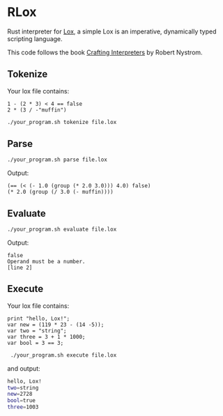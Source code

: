 # RLox

Rust interpreter for
[Lox](https://craftinginterpreters.com/the-lox-language.html), a simple
Lox is an imperative, dynamically typed scripting language.

This code follows the book
[Crafting Interpreters](https://craftinginterpreters.com/) by Robert Nystrom.

## Tokenize

Your lox file contains:

```file.lox
1 - (2 * 3) < 4 == false
2 * (3 / -"muffin")
```

```bash
./your_program.sh tokenize file.lox
```

## Parse

```bash
./your_program.sh parse file.lox
```

Output:

```
(== (< (- 1.0 (group (* 2.0 3.0))) 4.0) false)
(* 2.0 (group (/ 3.0 (- muffin))))
```

## Evaluate

```bash
./your_program.sh evaluate file.lox
```

Output:

```
false
Operand must be a number.
[line 2]
```

## Execute

Your lox file contains:

```file.lox
print "hello, Lox!";
var new = (119 * 23 - (14 -5));
var two = "string";
var three = 3 + 1 * 1000;
var bool = 3 == 3;
```

```bash
 ./your_program.sh execute file.lox
```

and output:

```bash
hello, Lox!
two=string
new=2728
bool=true
three=1003
```